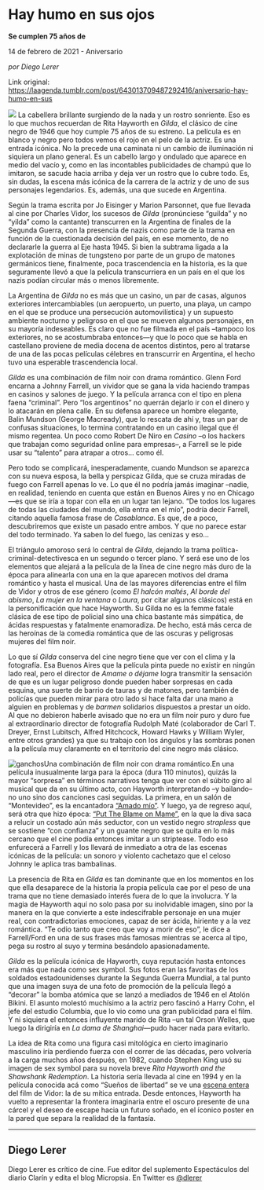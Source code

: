 # Hay humo en sus ojos

**Se cumplen 75 años de**

14 de febrero de 2021 - Aniversario

_por Diego Lerer_

Link original: https://laagenda.tumblr.com/post/643013709487292416/aniversario-hay-humo-en-sus

![](https://64.media.tumblr.com/e4dd8b6e1f618b3e1af766440bc47340/006a0b3e7db1501e-be/s500x750/1a109f2812eaf25412c63f06e73fb23dcaf7dfb8.jpg)
La cabellera brillante surgiendo de la nada y un rostro sonriente. Eso es lo que muchos recuerdan de Rita Hayworth en *Gilda*, el clásico de cine negro de 1946 que hoy cumple 75 años de su estreno. La película es en blanco y negro pero todos vemos el rojo en el pelo de la actriz. Es una entrada icónica. No la precede una caminata ni un cambio de iluminación ni siquiera un plano general. Es un cabello largo y ondulado que aparece en medio del vacío y, como en las incontables publicidades de champú que lo imitaron, se sacude hacia arriba y deja ver un rostro que lo cubre todo. Es, sin dudas, la escena más icónica de la carrera de la actriz y de uno de sus personajes legendarios. Es, además, una que sucede en Argentina.

Según la trama escrita por Jo Eisinger y Marion Parsonnet, que fue llevada al cine por Charles Vidor, los sucesos de *Gilda* (pronúnciese “guilda” y no “yilda” como la cantante) transcurren en la Argentina de finales de la Segunda Guerra, con la presencia de nazis como parte de la trama en función de la cuestionada decisión del país, en ese momento, de no declararle la guerra al Eje hasta 1945. Si bien la subtrama ligada a la explotación de minas de tungsteno por parte de un grupo de matones germánicos tiene, finalmente, poca trascendencia en la historia, es la que seguramente llevó a que la película transcurriera en un país en el que los nazis podían circular más o menos libremente.

La Argentina de *Gilda* no es más que un casino, un par de casas, algunos exteriores intercambiables (un aeropuerto, un puerto, una playa, un campo en el que se produce una persecución automovilística) y un supuesto ambiente nocturno y peligroso en el que se mueven algunos personajes, en su mayoría indeseables. Es claro que no fue filmada en el país –tampoco los exteriores, no se acostumbraba entonces—y que lo poco que se habla en castellano proviene de media docena de acentos distintos, pero al tratarse de una de las pocas películas célebres en transcurrir en Argentina, el hecho tuvo una esperable trascendencia local.

*Gilda* es una combinación de film noir con drama romántico. Glenn Ford encarna a Johnny Farrell, un vividor que se gana la vida haciendo trampas en casinos y salones de juego. Y la película arranca con el tipo en plena faena “criminal”. Pero “los argentinos” no querrán dejarlo ir con el dinero y lo atacarán en plena calle. En su defensa aparece un hombre elegante, Balin Mundson (George Macready), que lo rescata de ahí y, tras un par de confusas situaciones, lo termina contratando en un casino ilegal que él mismo regentea. Un poco como Robert De Niro en *Casino* –o los hackers que trabajan como seguridad online para empresas–, a Farrell se le pide usar su “talento” para atrapar a otros… como él. 

Pero todo se complicará, inesperadamente, cuando Mundson se aparezca con su nueva esposa, la bella y perspicaz Gilda, que se cruza miradas de fuego con Farrell apenas lo ve. Lo que él no podría jamás imaginar –nadie, en realidad, teniendo en cuenta que están en Buenos Aires y no en Chicago—es que se iría a topar con ella en un lugar tan lejano. “De todos los lugares de todas las ciudades del mundo, ella entra en el mío”, podría decir Farrell, citando aquella famosa frase de *Casablanca*. Es que, de a poco, descubriremos que existe un pasado entre ambos. Y que no parece estar del todo terminado. Ya saben lo del fuego, las cenizas y eso…

El triángulo amoroso será lo central de *Gilda*, dejando la trama política-criminal-detectivesca en un segundo o tercer plano. Y será ese uno de los elementos que alejará a la película de la línea de cine negro más duro de la época para alinearla con una en la que aparecen motivos del drama romántico y hasta el musical. Una de las mayores diferencias entre el film de Vidor y otros de ese género (como *El halcón maltés*, *Al borde del abismo*, *La mujer en la ventana* o *Laura*, por citar algunos clásicos) está en la personificación que hace Hayworth. Su Gilda no es la femme fatale clásica de ese tipo de policial sino una chica bastante más simpática, de ácidas respuestas y fatalmente enamoradiza. De hecho, está más cerca de las heroínas de la comedia romántica que de las oscuras y peligrosas mujeres del film noir.

Lo que sí *Gilda* conserva del cine negro tiene que ver con el clima y la fotografía. Esa Buenos Aires que la película pinta puede no existir en ningún lado real, pero el director de *Amame o déjame* logra transmitir la sensación de que es un lugar peligroso donde pueden haber sorpresas en cada esquina, una suerte de barrio de tauras y de matones, pero también de policías que pueden mirar para otro lado si hace falta dar una mano a alguien en problemas y de *barmen* solidarios dispuestos a prestar un oído. Al que no debieron haberle avisado que no era un film noir puro y duro fue al extraordinario director de fotografía Rudolph Maté (colaborador de Carl T. Dreyer, Ernst Lubitsch, Alfred Hitchcock, Howard Hawks y William Wyler, entre otros grandes) ya que su trabajo con los ángulos y las sombras ponen a la película muy claramente en el territorio del cine negro más clásico.

![ganchos](https://64.media.tumblr.com/4fec9315b06eef8f3097365be4dd1af1/006a0b3e7db1501e-22/s500x750/c0876327f92d4d8ba3aa8386bdf739024d73f52a.jpg)Una combinación de film noir con drama romántico.En una película inusualmente larga para la época (dura 110 minutos), quizás la mayor “sorpresa” en términos narrativos tenga que ver con el súbito giro al musical que da en su último acto, con Hayworth interpretando –y bailando– no uno sino dos canciones casi seguidas. La primera, en un salón de “Montevideo”, es la encantadora [“Amado mío”](https://www.youtube.com/watch?v=gUuda4mbRcA&ab_channel=FanciullaKaestner). Y luego, ya de regreso aquí, será otra que hizo época: [“Put The Blame on Mame”](https://www.youtube.com/watch?v=YnBmbsDan5s&ab_channel=LidiaPardo), en la que la diva saca a relucir un costado aún más seductor, con un vestido negro *strapless* que se sostiene “con confianza” y un guante negro que se quita en lo más cercano que el cine podía entonces imitar a un striptease. Todo eso enfurecerá a Farrell y los llevará de inmediato a otra de las escenas icónicas de la película: un sonoro y violento cachetazo que el celoso Johnny le aplica tras bambalinas.

La presencia de Rita en *Gilda* es tan dominante que en los momentos en los que ella desaparece de la historia la propia película cae por el peso de una trama que no tiene demasiado interés fuera de lo que la involucra. Y la magia de Hayworth aquí no solo pasa por su inolvidable imagen, sino por la manera en la que convierte a este indescifrable personaje en una mujer real, con contradictorias emociones, capaz de ser ácida, hiriente y a la vez romántica. “Te odio tanto que creo que voy a morir de eso”, le dice a Farrell/Ford en una de sus frases más famosas mientras se acerca al tipo, pega su rostro al suyo y termina besándolo apasionadamente.

*Gilda* es la película icónica de Hayworth, cuya reputación hasta entonces era más que nada como sex symbol. Sus fotos eran las favoritas de los soldados estadounidenses durante la Segunda Guerra Mundial, a tal punto que una imagen suya de una foto de promoción de la película llegó a “decorar” la bomba atómica que se lanzó a mediados de 1946 en el Atolón Bikini. El asunto molestó muchísimo a la actriz pero fascinó a Harry Cohn, el jefe del estudio Columbia, que lo vio como una gran publicidad para el film. Y ni siquiera el entonces influyente marido de Rita –un tal Orson Welles, que luego la dirigiría en *La dama de Shanghai*—pudo hacer nada para evitarlo. 

La idea de Rita como una figura casi mitológica en cierto imaginario masculino iría perdiendo fuerza con el correr de las décadas, pero volvería a la carga muchos años después, en 1982, cuando Stephen King usó su imagen de sex symbol para su novela breve *Rita Hayworth and the Shawshank Redemption*. La historia sería llevada al cine en 1994 y en la película conocida acá como “Sueños de libertad” se ve una [escena entera](https://www.youtube.com/watch?v=u0JxkfyJIA0&ab_channel=Daksinho) del film de Vidor: la de su mítica entrada. Desde entonces, Hayworth ha vuelto a representar la frontera imaginaria entre el oscuro presente de una cárcel y el deseo de escape hacia un futuro soñado, en el íconico poster en la pared que separa la realidad de la fantasía.

  




---

Diego Lerer
-----------

 Diego Lerer es crítico de cine. Fue editor del suplemento Espectáculos del diario Clarín y edita el blog Micropsia. En Twitter es [@dlerer](https://twitter.com/dlerer) 

